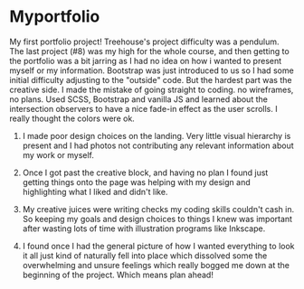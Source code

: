 # Myportfolio
 
 My first portfolio project! Treehouse's project difficulty was a pendulum. The last project (#8) was my high for the whole course, and then getting to the portfolio was a bit jarring as I had no idea on how i wanted to present myself or my information. Bootstrap was just introduced to us so I had some initial difficulty adjusting to the "outside" code. But the hardest part was the creative side. I made the mistake of going straight to coding. no wireframes, no plans. Used SCSS, Bootstrap and vanilla JS and learned about the intersection observers to have a nice fade-in effect as the user scrolls. I really thought the colors were ok.
 
  1. I made poor design choices on the landing. Very little visual hierarchy is present and I had photos not contributing any relevant information about my work or myself. 
  
 2. Once I got past the creative block, and having no plan I found just getting things onto the page was helping with my design and highlighting what I liked and didn't like.
 
 4. My creative juices were writing checks my coding skills couldn't cash in. So keeping my goals and design choices to things I knew was important after wasting lots of time with illustration programs like Inkscape.
 
 5. I found once I had the general picture of how I wanted everything to look it all just kind of naturally fell into place which dissolved some the overwhelming and unsure feelings which really bogged me down at the beginning of the project. Which means plan ahead!

 

 


